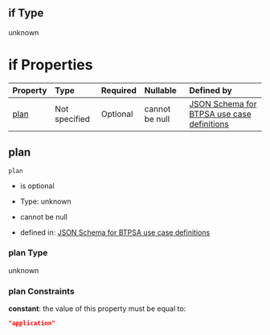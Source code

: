 ## if Type

unknown

# if Properties

| Property      | Type          | Required | Nullable       | Defined by                                                                                                                                                                                                                                    |
| :------------ | :------------ | :------- | :------------- | :-------------------------------------------------------------------------------------------------------------------------------------------------------------------------------------------------------------------------------------------- |
| [plan](#plan) | Not specified | Optional | cannot be null | [JSON Schema for BTPSA use case definitions](btpsa-usecase-properties-services-items-allof-1-then-allof-100-then-allof-0-if-properties-plan.md "undefined#/properties/services/items/allOf/1/then/allOf/100/then/allOf/0/if/properties/plan") |

## plan



`plan`

*   is optional

*   Type: unknown

*   cannot be null

*   defined in: [JSON Schema for BTPSA use case definitions](btpsa-usecase-properties-services-items-allof-1-then-allof-100-then-allof-0-if-properties-plan.md "undefined#/properties/services/items/allOf/1/then/allOf/100/then/allOf/0/if/properties/plan")

### plan Type

unknown

### plan Constraints

**constant**: the value of this property must be equal to:

```json
"application"
```
